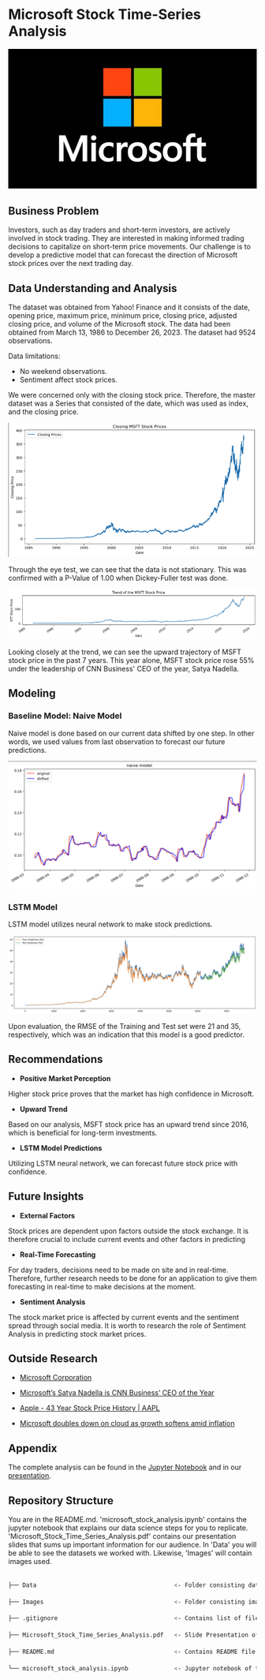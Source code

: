 # Microsoft Stock Time-Series Analysis
![microsoft_logo](Images/microsoft_logo_03.jpeg)

## Business Problem

Investors, such as day traders and short-term investors, are actively involved in stock trading. They are interested in making informed trading decisions to capitalize on short-term price movements. Our challenge is to develop a predictive model that can forecast the direction of Microsoft stock prices over the next trading day.

## Data Understanding and Analysis

The dataset was obtained from Yahoo! Finance and it consists of the date, opening price, maximum price, minimum price, closing price, adjusted closing price, and volume of the Microsoft stock. The data had been obtained from March 13, 1986 to December 26, 2023. The dataset had 9524 observations.

Data limitations:
- No weekend observations.
- Sentiment affect stock prices.


We were concerned only with the closing stock price. Therefore, the master dataset was a Series that consisted of the date, which was used as index, and the closing price.

![MSFT_stock_price](Images/MSFT_close_price.png)

Through the eye test, we can see that the data is not stationary. This was confirmed with a P-Value of 1.00 when Dickey-Fuller test was done.

![seasonal_decomposition](Images/trend.png)

Looking closely at the trend, we can see the upward trajectory of MSFT stock price in the past 7 years. This year alone, MSFT stock price rose 55% under the leadership of CNN Business' CEO of the year, Satya Nadella.


## Modeling

### Baseline Model: Naive Model

Naive model is done based on our current data shifted by one step. In other words, we used values from last observation to forecast our future predictions.

![naive_model](Images/Naive_model.png)


### LSTM Model

LSTM model utilizes neural network to make stock predictions.

![LSTM Model](Images/LSTM_model.png)

Upon evaluation, the RMSE of the Training and Test set were 21 and 35, respectively, which was an indication that this model is a good predictor.

## Recommendations

- **Positive Market Perception**

Higher stock price proves that the market has high confidence in Microsoft.

- **Upward Trend**

Based on our analysis, MSFT stock price has an upward trend since 2016, which is beneficial for long-term investments.

- **LSTM Model Predictions**

Utilizing LSTM neural network, we can forecast future stock price with confidence.

## Future Insights

- **External Factors**

Stock prices are dependent upon factors outside the stock exchange. It is therefore crucial to include current events and other factors in predicting 

- **Real-Time Forecasting**

For day traders, decisions need to be made on site and in real-time. Therefore, further research needs to be done for an application to give them forecasting in real-time to make decisions at the moment.

- **Sentiment Analysis**

The stock market price is affected by current events and the sentiment spread through social media. It is worth to research the role of Sentiment Analysis in predicting stock market prices.

## Outside Research

- [Microsoft Corporation](https://www.britannica.com/topic/Microsoft-Corporation)

- [Microsoft’s Satya Nadella is CNN Business’ CEO of the Year](https://www.cnn.com/2023/12/26/tech/satya-nadella-ceo-of-the-year/index.html)

- [Apple - 43 Year Stock Price History | AAPL](https://www.macrotrends.net/stocks/charts/AAPL/apple/stock-price-history)

- [Microsoft doubles down on cloud as growth softens amid inflation](https://www.spglobal.com/marketintelligence/en/news-insights/latest-news-headlines/microsoft-doubles-down-on-cloud-as-growth-softens-amid-inflation-72609572)

## Appendix

The complete analysis can be found in the <a href="microsoft_stock_analysis.ipynb">Jupyter Notebook</a> and in our <a href="Microsoft_Stock_Time_Series_Analysis.pdf">presentation</a>.


## Repository Structure

You are in the README.md. 'microsoft_stock_analysis.ipynb' contains the jupyter notebook that explains our data science steps for you to replicate. 'Microsoft_Stock_Time_Series_Analysis.pdf' contains our presentation slides that sums up important information for our audience. In 'Data' you will be able to see the datasets we worked with. Likewise, 'Images' will contain images used.

```bash

├── Data                                       <- Folder consisting dataset used in this project

├── Images                                     <- Folder consisting images used in this project

├── .gitignore                                 <- Contains list of files ignored from GitHub

├── Microsoft_Stock_Time_Series_Analysis.pdf   <- Slide Presentation of the project

├── README.md                                  <- Contains README file consisting summary of the project

└── microsoft_stock_analysis.ipynb             <- Jupyter notebook of the project containing codes and analysis